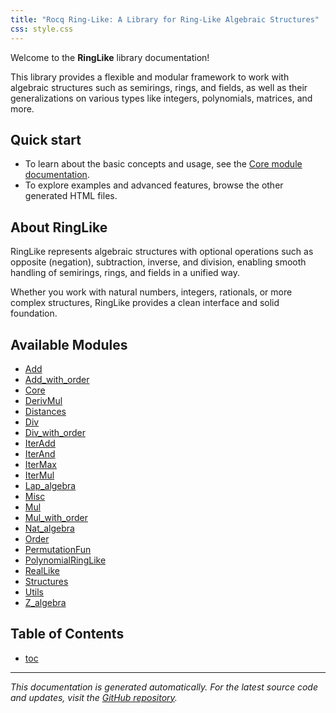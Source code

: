 ```yaml
---
title: "Rocq Ring-Like: A Library for Ring-Like Algebraic Structures"
css: style.css
---
```


Welcome to the **RingLike** library documentation!

This library provides a flexible and modular framework to work with
algebraic structures such as semirings, rings, and fields, as well as
their generalizations on various types like integers, polynomials,
matrices, and more.

## Quick start

- To learn about the basic concepts and usage, see the [Core module
  documentation](RingLike.Core.html).
- To explore examples and advanced features, browse the other
  generated HTML files.

## About RingLike

RingLike represents algebraic structures with optional operations such
as opposite (negation), subtraction, inverse, and division, enabling
smooth handling of semirings, rings, and fields in a unified way.

Whether you work with natural numbers, integers, rationals, or more
complex structures, RingLike provides a clean interface and solid
foundation.

## Available Modules

- [Add](RingLike.Add.html)
- [Add_with_order](RingLike.Add_with_order.html)
- [Core](RingLike.Core.html)
- [DerivMul](RingLike.DerivMul.html)
- [Distances](RingLike.Distances.html)
- [Div](RingLike.Div.html)
- [Div_with_order](RingLike.Div_with_order.html)
- [IterAdd](RingLike.IterAdd.html)
- [IterAnd](RingLike.IterAnd.html)
- [IterMax](RingLike.IterMax.html)
- [IterMul](RingLike.IterMul.html)
- [Lap_algebra](RingLike.Lap_algebra.html)
- [Misc](RingLike.Misc.html)
- [Mul](RingLike.Mul.html)
- [Mul_with_order](RingLike.Mul_with_order.html)
- [Nat_algebra](RingLike.Nat_algebra.html)
- [Order](RingLike.Order.html)
- [PermutationFun](RingLike.PermutationFun.html)
- [PolynomialRingLike](RingLike.PolynomialRingLike.html)
- [RealLike](RingLike.RealLike.html)
- [Structures](RingLike.Structures.html)
- [Utils](RingLike.Utils.html)
- [Z_algebra](RingLike.Z_algebra.html)

## Table of Contents

- [toc](toc.html)

---

*This documentation is generated automatically. For the latest source
 code and updates, visit the [GitHub
 repository](https://github.com/roglo/rocq_ring_like).*
